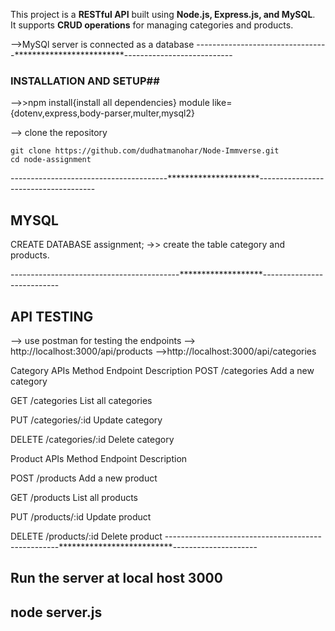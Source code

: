 This project is a  **RESTful API** built using **Node.js, Express.js, and MySQL**.  
It supports **CRUD operations** for managing categories and products.

-->MySQl server is connected as a database
---------------------------------*************************---------------------------

###    INSTALLATION AND SETUP##
-->>npm install{install all dependencies} module like={dotenv,express,body-parser,multer,mysql2}

--> clone the repository

    git clone https://github.com/dudhatmanohar/Node-Immverse.git
    cd node-assignment

---------------------------------------*********************-------------------------------------
## MYSQL ##
CREATE DATABASE assignment;
->> create the table category and products.

------------------------------------------*******************---------------------------
## API TESTING ###

--> use postman for testing the endpoints
--> http://localhost:3000/api/products
-->http://localhost:3000/api/categories

Category APIs
Method	Endpoint	Description
POST	/categories	Add a new category

GET	/categories	List all categories

PUT	/categories/:id	Update category

DELETE	/categories/:id	Delete category

Product APIs
Method	Endpoint	Description

POST	/products	Add a new product

GET	/products	List all products

PUT	/products/:id	Update product

DELETE	/products/:id	Delete product
---------------------------------------------------**************************---------------------

## Run the server at local host 3000
## node server.js
